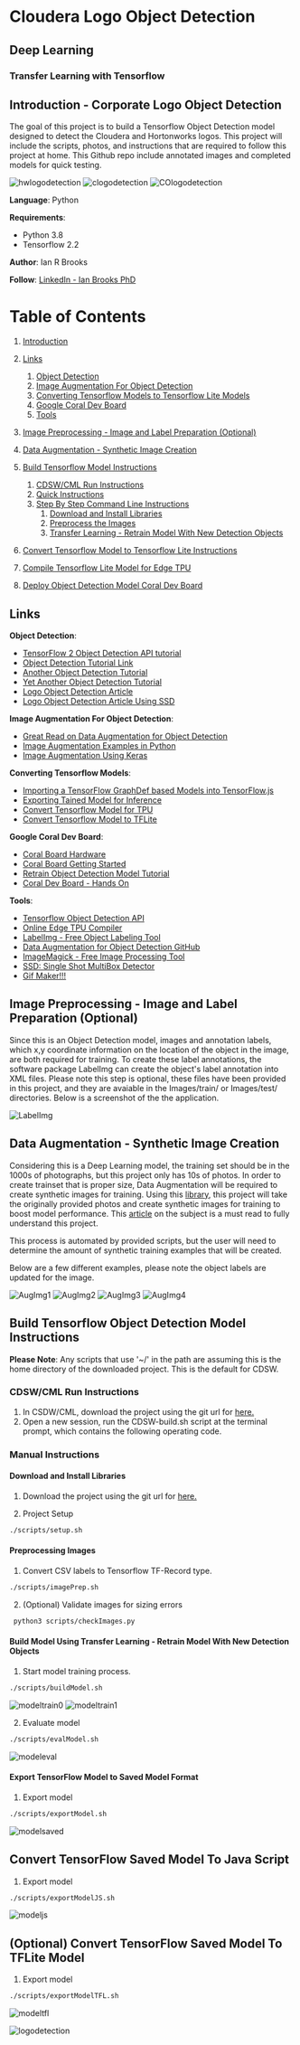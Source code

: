 # Cloudera Logo Object Detection 
## Deep Learning
### Transfer Learning with Tensorflow

## Introduction - Corporate Logo Object Detection <a name="introduction"></a>
The goal of this project is to build a Tensorflow Object Detection model designed to detect the Cloudera and Hortonworks logos.  This project will include the scripts, photos, and instructions that are required to follow this project at home. This Github repo include annotated images and completed models for quick testing.    

![hwlogodetection](https://github.com/BrooksIan/LogoTL/blob/master/Images/project/HWLogoDect.gif "hwlogodect")
![clogodetection](https://github.com/BrooksIan/LogoTL/blob/master/Images/project/ClouderaLogoDect.gif "clogodect")
![COlogodetection](https://github.com/BrooksIan/LogoTL/blob/master/Images/project/CLogoDect.gif "cologodect")

**Language**: Python

**Requirements**: 
- Python 3.8
- Tensorflow 2.2

**Author**: Ian R Brooks

**Follow**: [LinkedIn - Ian Brooks PhD](https://www.linkedin.com/in/ianrbrooksphd/)

# Table of Contents
1. [Introduction](#introduction)
2. [Links](#links)
    1. [Object Detection](#linksObjDect)
    2. [Image Augmentation For Object Detection](#linksImgAug)
    3. [Converting Tensorflow Models to Tensorflow Lite Models](#linksConvert)
    4. [Google Coral Dev Board](#linksCoral)
    5. [Tools](#linksTools)

3. [Image Preprocessing - Image and Label Preparation (Optional)](#ImgPrep)
4. [Data Augmentation - Synthetic Image Creation](#DataAug)
5. [Build Tensorflow Model Instructions](#ModelBuild)
    1. [CDSW/CML Run Instructions](#ModelBuildCDSW)
    2. [Quick Instructions](#ModelBuildLuck)
    3. [Step By Step Command Line Instructions](#ModelBuildStepBy)
        1. [Download and Install Libraries](#ModelBuildStepBy1)
        2. [Preprocess the Images](#ModelBuildStepBy2)
        3. [Transfer Learning - Retrain Model With New Detection Objects](#ModelBuildStepBy3)
            
6. [Convert Tensorflow Model to Tensorflow Lite Instructions](#ModelConvert)
7. [Compile Tensorflow Lite Model for Edge TPU](#EdgeTPU)
8. [Deploy Object Detection Model Coral Dev Board](#CoralDeploy)


## Links <a name="links"></a>
**Object Detection**: <a name="linksObjDect"></a>
- [TensorFlow 2 Object Detection API tutorial](https://tensorflow-object-detection-api-tutorial.readthedocs.io/en/latest/training.html)
- [Object Detection Tutorial Link](https://tensorflow-object-detection-api-tutorial.readthedocs.io/en/latest/training.html "link1")
- [Another Object Detection Tutorial]( https://towardsdatascience.com/how-to-train-your-own-object-detector-with-tensorflows-object-detector-api-bec72ecfe1d9 "link4")
- [Yet Another Object Detection Tutorial](https://3sidedcube.com/guide-retraining-object-detection-models-tensorflow/ "link5")
- [Logo Object Detection Article](https://towardsdatascience.com/google-object-detection-api-to-detect-brand-logos-fd9e113725d8)
- [Logo Object Detection Article Using SSD](https://towardsdatascience.com/logo-detection-in-images-using-ssd-bcd3732e1776)

**Image Augmentation For Object Detection**: <a name="linksImgAug"></a>
- [Great Read on Data Augmentation for Object Detection](https://blog.paperspace.com/data-augmentation-for-bounding-boxes/)
- [Image Augmentation Examples in Python](https://towardsdatascience.com/image-augmentation-examples-in-python-d552c26f2873)
- [Image Augmentation Using Keras](https://machinelearningmastery.com/image-augmentation-deep-learning-keras/)

**Converting Tensorflow Models**: <a name="linksConvert"></a>
- [Importing a TensorFlow GraphDef based Models into TensorFlow.js](https://www.tensorflow.org/js/tutorials/conversion/import_saved_model)
- [Exporting Tained Model for Inference](https://github.com/tensorflow/models/blob/master/research/object_detection/g3doc/exporting_models.md "link7")
- [Convert Tensorflow Model for TPU](https://github.com/tensorflow/models/blob/master/research/object_detection/g3doc/tpu_exporters.md "link6")
- [Convert Tensorflow Model to TFLite](https://github.com/tensorflow/tensorflow/blob/master/tensorflow/lite/g3doc/convert/cmdline_reference.md "link8")

**Google Coral Dev Board**: <a name="linksCoral"></a>
- [Coral Board Hardware](https://coral.withgoogle.com/)
- [Coral Board Getting Started](https://coral.withgoogle.com/docs/dev-board/get-started/)
- [Retrain Object Detection Model Tutorial](https://coral.withgoogle.com/docs/edgetpu/retrain-detection/)
- [Coral Dev Board - Hands On](https://medium.com/@aallan/hands-on-with-the-coral-dev-board-adbcc317b6af)


**Tools**: <a name="linksTools"></a>
- [Tensorflow Object Detection API](https://github.com/tensorflow/models/tree/master/research/object_detection "link2")
- [Online Edge TPU Compiler](https://coral.withgoogle.com/web-compiler "link9")
- [LabelImg - Free Object Labeling Tool](https://github.com/tzutalin/labelImg "link3")
- [Data Augmentation for Object Detection GitHub](https://github.com/Paperspace/DataAugmentationForObjectDetection)
- [ImageMagick - Free Image Processing Tool](https://imagemagick.org/)
- [SSD: Single Shot MultiBox Detector](https://arxiv.org/pdf/1512.02325.pdf)
- [Gif Maker!!!](https://ezgif.com/video-to-gif)

## Image Preprocessing - Image and Label Preparation (Optional)<a name="ImgPrep"></a>

Since this is an Object Detection model, images and annotation labels, which x,y coordinate information on the location of the object in the image, are both required for training.  To create these label annotations, the software package LabelImg can create the object's label annotation into XML files.  Please note this step is optional, these files have been provided in this project, and they are avaiable in the Images/train/ or Images/test/ directories.  Below is a screenshot of the the application.

![LabelImg](https://github.com/BrooksIan/LogoTL/blob/master/Images/project/labelObjects.png)

## Data Augmentation - Synthetic Image Creation <a name="DataAug"></a>

Considering this is a Deep Learning model, the training set should be in the 1000s of photographs, but this project only has 10s of photos. In order to create trainset that is proper size, Data Augmentation will be required to create synthetic images for training.  Using this [library](https://github.com/Paperspace/DataAugmentationForObjectDetection), this project will take the originally provided photos and create synthetic images for training to boost model performance.  This [article](https://blog.paperspace.com/data-augmentation-for-bounding-boxes/) on the subject is a must read to fully understand this project.

This process is automated by provided scripts, but the user will need to determine the amount of synthetic training examples that will be created. 

Below are a few different examples, please note the object labels are updated for the image.

![AugImg1](https://github.com/BrooksIan/LogoTL/blob/master/Images/project/imgAug1.png)
![AugImg2](https://github.com/BrooksIan/LogoTL/blob/master/Images/project/imgAug2.png)
![AugImg3](https://github.com/BrooksIan/LogoTL/blob/master/Images/project/imgAug3.png)
![AugImg4](https://github.com/BrooksIan/LogoTL/blob/master/Images/project/imgAug4.png)


## Build Tensorflow Object Detection Model Instructions <a name="ModelBuild"></a>

**Please Note**: Any scripts that use '~/\' in the path are assuming this is the home directory of the downloaded project.  This is the default for CDSW. 

### CDSW/CML Run Instructions <a name="ModelBuildCDSW"></a>

1.  In CSDW/CML, download the project using the git url for [here.](https://github.com/BrooksIan/LogoTL.git) 
2.  Open a new session, run the CDSW-build.sh script at the terminal prompt, which contains the following operating code. 

### Manual Instructions <a name="ModelBuildStepBy"></a>

#### Download and Install Libraries <a name="ModelBuildStepBy1"></a>
1. Download the project using the git url for [here.](https://github.com/BrooksIan/LogoTL.git) 

2. Project Setup
```bash
./scripts/setup.sh
```

#### Preprocessing Images <a name="ModelBuildStepBy2"></a>
1. Convert CSV labels to Tensorflow TF-Record type. 
```bash
./scripts/imagePrep.sh
```
2. (Optional) Validate images for sizing errors
```bash
 python3 scripts/checkImages.py 
```

#### Build Model Using Transfer Learning - Retrain Model With New Detection Objects <a name="ModelBuildStepBy3"></a>
1. Start model training process. 
```bash
./scripts/buildModel.sh
```
![modeltrain0](https://github.com/BrooksIan/LogoTL/blob/master/Images/project/model_training0.png)
![modeltrain1](https://github.com/BrooksIan/LogoTL/blob/master/Images/project/model_training1.png)

2. Evaluate model
```bash
./scripts/evalModel.sh
```
![modeleval](https://github.com/BrooksIan/LogoTL/blob/master/Images/project/model_eval.png)


####  Export TensorFlow Model to Saved Model Format <a name="ModelBuildStepBy4"></a>
1. Export model 
```bash
./scripts/exportModel.sh
```
![modelsaved](https://github.com/BrooksIan/LogoTL/blob/master/Images/project/saved_model.png)

## Convert TensorFlow Saved Model To Java Script <a name="ModelConvert"></a>
1. Export model 
```bash
./scripts/exportModelJS.sh
```
![modeljs](https://github.com/BrooksIan/LogoTL/blob/master/Images/project/model_convertJS.png)

## (Optional) Convert TensorFlow Saved Model To TFLite Model <a name="ModelConvert"></a>
1. Export model 
```bash
./scripts/exportModelTFL.sh
```
![modeltfl](https://github.com/BrooksIan/LogoTL/blob/master/Images/project/model_convertTFL.png)

![logodetection](https://github.com/BrooksIan/LogoTL/blob/master/Images/project/LogoDect.gif "logodect")
